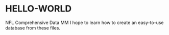 # HELLO-WORLD
NFL Comprehensive Data MM
I hope to learn how to create an easy-to-use database from these files.
